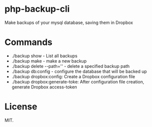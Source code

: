 # php-backup-cli
Make backups of your mysql database, saving them in Dropbox

# Commands

 - ./backup show - List all backups
 - ./backup make - make a new backup
 - ./backup delete --path='' - delete a specified backup path
 - ./backup db:config - configure the database that will be backed up
 - ./backup dropbox:config: Create a Dropbox configuration file
 - ./backup dropbox:generate-toke: After configuration file creation, generate Dropbox access-token
 
# License 
MIT.
